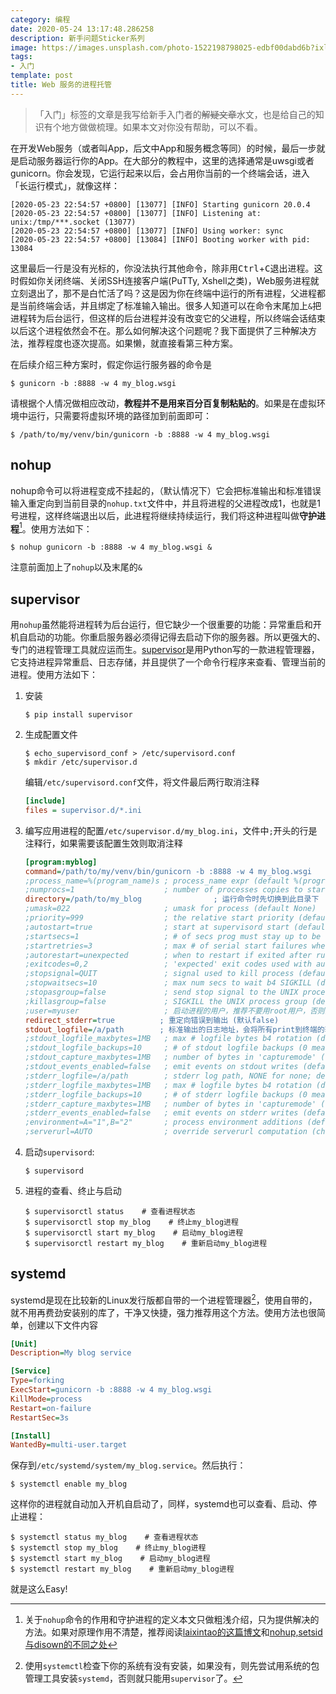 ```yaml
---
category: 编程
date: 2020-05-24 13:17:48.286258
description: 新手问题Sticker系列
image: https://images.unsplash.com/photo-1522198798025-edbf00dabd6b?ixlib=rb-1.2.1&ixid=eyJhcHBfaWQiOjEyMDd9&auto=format&fit=crop&w=1350&q=80
tags:
- 入门
template: post
title: Web 服务的进程托管
---
```


> 「入门」标签的文章是我写给新手入门者的<del>解疑文章</del>水文，也是给自己的知识有个地方做做梳理。如果本文对你没有帮助，可以不看。

<!--more-->

在开发Web服务（或者叫App，后文中App和服务概念等同）的时候，最后一步就是启动服务器运行你的App。在大部分的教程中，这里的选择通常是uwsgi或者gunicorn。你会发现，它运行起来以后，会占用你当前的一个终端会话，进入「长运行模式」，就像这样：

```console
[2020-05-23 22:54:57 +0800] [13077] [INFO] Starting gunicorn 20.0.4
[2020-05-23 22:54:57 +0800] [13077] [INFO] Listening at: unix:/tmp/***.socket (13077)
[2020-05-23 22:54:57 +0800] [13077] [INFO] Using worker: sync
[2020-05-23 22:54:57 +0800] [13084] [INFO] Booting worker with pid: 13084

```
这里最后一行是没有光标的，你没法执行其他命令，除非用<kbd>Ctrl</kbd>+<kbd>C</kbd>退出进程。这时假如你关闭终端、关闭SSH连接客户端(PuTTy, Xshell之类)，Web服务进程就立刻退出了，那不是白忙活了吗？这是因为你在终端中运行的所有进程，父进程都是当前终端会话，并且绑定了标准输入输出。很多人知道可以在命令末尾加上`&`把进程转为后台运行，但这样的后台进程并没有改变它的父进程，所以终端会话结束以后这个进程依然会不在。那么如何解决这个问题呢？我下面提供了三种解决方法，推荐程度也逐次提高。如果懒，就直接看第三种方案。

在后续介绍三种方案时，假定你运行服务器的命令是

```console
$ gunicorn -b :8888 -w 4 my_blog.wsgi
```
请根据个人情况做相应改动，**教程并不是用来百分百复制粘贴的**。如果是在虚拟环境中运行，只需要将虚拟环境的路径加到前面即可：

```console
$ /path/to/my/venv/bin/gunicorn -b :8888 -w 4 my_blog.wsgi
```
## nohup

nohup命令可以将进程变成不挂起的，（默认情况下）它会把标准输出和标准错误输入重定向到当前目录的`nohup.txt`文件中，并且将进程的父进程改成1，也就是1号进程，这样终端退出以后，此进程将继续持续运行，我们将这种进程叫做**守护进程**[^1]。使用方法如下：

```console
$ nohup gunicorn -b :8888 -w 4 my_blog.wsgi &
```
注意前面加上了`nohup`以及末尾的`&`

[^1]: 关于`nohup`命令的作用和守护进程的定义本文只做粗浅介绍，只为提供解决的方法。如果对原理作用不清楚，推荐阅读[laixintao的这篇博文](https://www.kawabangga.com/posts/3849)和[nohup,setsid与disown的不同之处](http://blog.lujun9972.win/blog/2018/04/20/nohup,setsid与disown的不同之处/index.html)

## supervisor

用`nohup`虽然能将进程转为后台运行，但它缺少一个很重要的功能：异常重启和开机自启动的功能。你重启服务器必须得记得去启动下你的服务器。所以更强大的、专门的进程管理工具就应运而生。[supervisor](http://supervisord.org/)是用Python写的一款进程管理器，它支持进程异常重启、日志存储，并且提供了一个命令行程序来查看、管理当前的进程。使用方法如下：

1. 安装
    ```console
    $ pip install supervisor
    ```
2. 生成配置文件
    ```console
    $ echo_supervisord_conf > /etc/supervisord.conf
    $ mkdir /etc/supervisor.d
    ```
    编辑`/etc/supervisord.conf`文件，将文件最后两行取消注释
    ```ini
    [include]
    files = supervisor.d/*.ini
    ```
3. 编写应用进程的配置`/etc/supervisor.d/my_blog.ini`，文件中`;`开头的行是注释行，如果需要该配置生效则取消注释
    ```ini
    [program:myblog]
    command=/path/to/my/venv/bin/gunicorn -b :8888 -w 4 my_blog.wsgi              ; 启动进程的命令
    ;process_name=%(program_name)s ; process_name expr (default %(program_name)s)
    ;numprocs=1                    ; number of processes copies to start (def 1)
    directory=/path/to/my_blog                ; 运行命令时先切换到此目录下
    ;umask=022                     ; umask for process (default None)
    ;priority=999                  ; the relative start priority (default 999)
    ;autostart=true                ; start at supervisord start (default: true)
    ;startsecs=1                   ; # of secs prog must stay up to be running (def. 1)
    ;startretries=3                ; max # of serial start failures when starting (default 3)
    ;autorestart=unexpected        ; when to restart if exited after running (def: unexpected)
    ;exitcodes=0,2                 ; 'expected' exit codes used with autorestart (default 0,2)
    ;stopsignal=QUIT               ; signal used to kill process (default TERM)
    ;stopwaitsecs=10               ; max num secs to wait b4 SIGKILL (default 10)
    ;stopasgroup=false             ; send stop signal to the UNIX process group (default false)
    ;killasgroup=false             ; SIGKILL the UNIX process group (def false)
    ;user=myuser                   ; 启动进程的用户，推荐不要用root用户，否则注释此行
    redirect_stderr=true          ; 重定向错误到输出 (默认false)
    stdout_logfile=/a/path        ; 标准输出的日志地址，会将所有print到终端的输出输出到指定的文件中
    ;stdout_logfile_maxbytes=1MB   ; max # logfile bytes b4 rotation (default 50MB)
    ;stdout_logfile_backups=10     ; # of stdout logfile backups (0 means none, default 10)
    ;stdout_capture_maxbytes=1MB   ; number of bytes in 'capturemode' (default 0)
    ;stdout_events_enabled=false   ; emit events on stdout writes (default false)
    ;stderr_logfile=/a/path        ; stderr log path, NONE for none; default AUTO
    ;stderr_logfile_maxbytes=1MB   ; max # logfile bytes b4 rotation (default 50MB)
    ;stderr_logfile_backups=10     ; # of stderr logfile backups (0 means none, default 10)
    ;stderr_capture_maxbytes=1MB   ; number of bytes in 'capturemode' (default 0)
    ;stderr_events_enabled=false   ; emit events on stderr writes (default false)
    ;environment=A="1",B="2"       ; process environment additions (def no adds)
    ;serverurl=AUTO                ; override serverurl computation (childutils)
    ```
4. 启动`supervisord`:
    ```console
    $ supervisord
    ```
5. 进程的查看、终止与启动
    ```console
    $ supervisorctl status    # 查看进程状态
    $ supervisorctl stop my_blog    # 终止my_blog进程
    $ supervisorctl start my_blog    # 启动my_blog进程
    $ supervisorctl restart my_blog    # 重新启动my_blog进程
    ```
## systemd

systemd是现在比较新的Linux发行版都自带的一个进程管理器[^2]，使用自带的，就不用再费劲安装别的库了，干净又快捷，强力推荐用这个方法。使用方法也很简单，创建以下文件内容
```ini
[Unit] 
Description=My blog service

[Service] 
Type=forking 
ExecStart=gunicorn -b :8888 -w 4 my_blog.wsgi
KillMode=process 
Restart=on-failure 
RestartSec=3s

[Install] 
WantedBy=multi-user.target
```
保存到`/etc/systemd/system/my_blog.service`。然后执行：
```console
$ systemctl enable my_blog
```
这样你的进程就自动加入开机自启动了，同样，systemd也可以查看、启动、停止进程：
```console
$ systemctl status my_blog    # 查看进程状态
$ systemctl stop my_blog    # 终止my_blog进程
$ systemctl start my_blog    # 启动my_blog进程
$ systemctl restart my_blog    # 重新启动my_blog进程
```
就是这么Easy!

[^2]: 使用`systemctl`检查下你的系统有没有安装，如果没有，则先尝试用系统的包管理工具安装`systemd`，否则就只能用`supervisor`了。